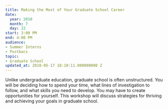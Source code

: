 ```yaml
---
title: Making the Most of Your Graduate School Career
date:
  year: 2010
  month: 7
  day: 22
start: 3:00 PM
end: 4:00 PM
audience:
- Summer Interns
- Postbacs
topic:
- Graduate School
updated_at: 2010-05-17 18:10:11.000000000 Z
---
```

Unlike undergraduate education, graduate school is often unstructured.
You will be deciding how to spend your time, what lines of investigation
to follow, and what skills you need to develop. You may have to create
opportunities for yourself. This workshop will discuss strategies for
thriving and achieving your goals in graduate school.
